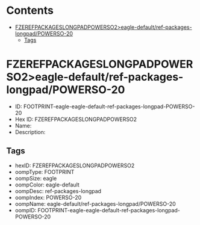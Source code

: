 



Contents
========

* [FZEREFPACKAGESLONGPADPOWERSO2>eagle-default/ref-packages-longpad/POWERSO-20](#fzerefpackageslongpadpowerso2eagle-defaultref-packages-longpadpowerso-20)
	* [Tags](#tags)

# FZEREFPACKAGESLONGPADPOWERSO2>eagle-default/ref-packages-longpad/POWERSO-20

- ID: FOOTPRINT-eagle-eagle-default-ref-packages-longpad-POWERSO-20
- Hex ID: FZEREFPACKAGESLONGPADPOWERSO2
- Name: 
- Description: 

## Tags

- hexID: FZEREFPACKAGESLONGPADPOWERSO2
- oompType: FOOTPRINT
- oompSize: eagle
- oompColor: eagle-default
- oompDesc: ref-packages-longpad
- oompIndex: POWERSO-20
- oompName: eagle-default/ref-packages-longpad/POWERSO-20
- oompID: FOOTPRINT-eagle-eagle-default-ref-packages-longpad-POWERSO-20
